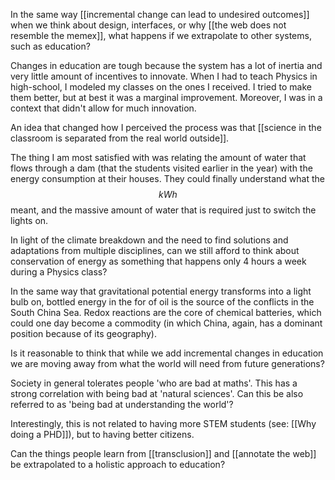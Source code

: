 In the same way [[incremental change can lead to undesired outcomes]] when we think about design, interfaces, or why [[the web does not resemble the memex]], what happens if we extrapolate to other systems, such as education? 

Changes in education are tough because the system has a lot of inertia and very little amount of incentives to innovate. When I had to teach Physics in high-school, I modeled my classes on the ones I received. I tried to make them better, but at best it was a marginal improvement. Moreover, I was in a context that didn't allow for much innovation. 

An idea that changed how I perceived the process was that [[science in the classroom is separated from the real world outside]]. 

The thing I am most satisfied with was relating the amount of water that flows through a dam (that the students visited earlier in the year) with the energy consumption at their houses. They could finally understand what the $$kWh$$ meant, and the massive amount of water that is required just to switch the lights on. 

In light of the climate breakdown and the need to find solutions and adaptations from multiple disciplines, can we still afford to think about conservation of energy as something that happens only 4 hours a week during a Physics class? 

In the same way that gravitational potential energy transforms into a light bulb on, bottled energy in the for of oil is the source of the conflicts in the South China Sea. Redox reactions are the core of chemical batteries, which could one day become a commodity (in which China, again, has a dominant position because of its geography). 

Is it reasonable to think that while we add incremental changes in education we are moving away from what the world will need from future generations? 

Society in general tolerates people 'who are bad at maths'. This has a strong correlation with being bad at 'natural sciences'. Can this be also referred to as 'being bad at understanding the world'? 

Interestingly, this is not related to having more STEM students (see: [[Why doing a PHD]]), but to having better citizens. 

Can the things people learn from [[transclusion]] and [[annotate the web]] be extrapolated to a holistic approach to education? 